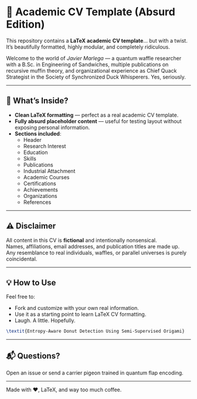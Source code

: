 # 🧠 Academic CV Template (Absurd Edition)

This repository contains a **LaTeX academic CV template**... but with a twist.  
It’s beautifully formatted, highly modular, and completely ridiculous.

Welcome to the world of _Javier Marlega_ — a quantum waffle researcher with a B.Sc. in Engineering of Sandwiches, multiple publications on recursive muffin theory, and organizational experience as Chief Quack Strategist in the Society of Synchronized Duck Whisperers. Yes, seriously.

---

## 📄 What’s Inside?

- **Clean LaTeX formatting** — perfect as a real academic CV template.
- **Fully absurd placeholder content** — useful for testing layout without exposing personal information.
- **Sections included**:
  - Header
  - Research Interest
  - Education
  - Skills
  - Publications
  - Industrial Attachment
  - Academic Courses
  - Certifications
  - Achievements
  - Organizations
  - References

---

## ⚠️ Disclaimer

All content in this CV is **fictional** and intentionally nonsensical.  
Names, affiliations, email addresses, and publication titles are made up.  
Any resemblance to real individuals, waffles, or parallel universes is purely coincidental.

---

## 💡 How to Use

Feel free to:
- Fork and customize with your own real information.
- Use it as a starting point to learn LaTeX CV formatting.
- Laugh. A little. Hopefully.

```latex
\textit{Entropy-Aware Donut Detection Using Semi-Supervised Origami}
```

---

## 📬 Questions?

Open an issue or send a carrier pigeon trained in quantum flap encoding.

---

Made with ❤️, LaTeX, and way too much coffee.
